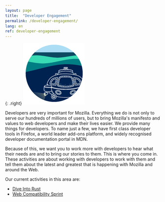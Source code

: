 ```yaml
---
layout: page
title:  "Developer Engagement"
permalink: /developer-engagement/
lang: en
ref: developer-engagement
---
```


{: .right}
![image](/asserts/img/development.png)

Developers are very important for Mozilla. Everything we do is not only to serve our hundreds of millions of users, but to bring Mozilla's manifesto and values to web developers and make their lives easier. We provide many things for developers. To name just a few, we have first class developer tools in Firefox, a world leader add-ons platform, and widely recognised developer documentation portal in MDN.

Because of this, we want you to work more with developers to hear what their needs are and to bring our stories to them. This is where you come in. These activities are about working with developers to work with them and tell them about the latest and greatest that is happening with Mozilla and around the Web.

Our current activities in this area are:

* [Dive Into Rust](/developer-engagement/rust-hack)
* [Web Compatibility Sprint](/developer-engagement/webcompat-sprint)
